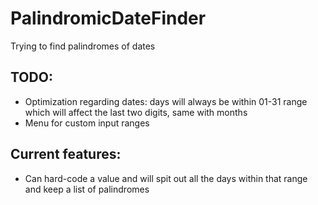 # PalindromicDateFinder
Trying to find palindromes of dates

## TODO:
- Optimization regarding dates: days will always be within 01-31 range which will affect the last two digits, same with months
- Menu for custom input ranges

## Current features:
- Can hard-code a value and will spit out all the days within that range and keep a list of palindromes
